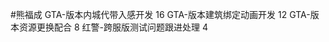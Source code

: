 #熊福成 
GTA-版本内城代带入感开发                                    16
GTA-版本建筑绑定动画开发                                    12
GTA-版本资源更换配合                                            8
红警-跨服版测试问题跟进处理                                4